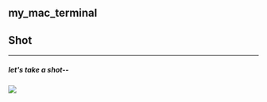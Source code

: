 ## my_mac_terminal

## Shot
----------------
##### let's take a shot--
![](https://raw.github.com/xujianjlu/My_Macbook_terminal/raw/images/F361E383-29D0-48E2-A3DF-1EED91CE2AB6.png)
